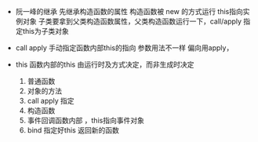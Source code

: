 - 阮一峰的继承 
    先继承构造函数的属性
    构造函数被 new 的方式运行 this指向实例对象
    子类要拿到父类构造函数属性，父类构造函数运行一下，call/apply
     指定this为子类对象
    
- call apply 
    手动指定函数内部this的指向 
    参数用法不一样 偏向用apply，

- this 函数内部的this 
    由运行时及方式决定，而非生成时决定
    1. 普通函数
    2. 对象的方法
    3. call apply 指定
    4. 构造函数 
    5. 事件回调函数内部 ，this指向事件对象
    6. bind 指定好this 返回新的函数